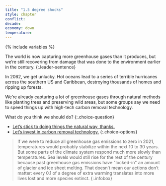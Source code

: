```yaml
---
title: "1.5 degree shocks"
style: chapter
conflict: 
decade: 
economy: down
temperature: 
---
```


{% include variables %}

The world is now capturing more greenhouse gases than it produces, but we’re still recovering from damage that was done to the environment earlier in the century.
{:.leader-sentence}

In 2062, we get unlucky. Hot oceans lead to a series of terrible hurricanes across the southern US and Caribbean, destroying thousands of homes and ripping up forests.

We’re already capturing a lot of greenhouse gases through natural methods like planting trees and preserving wild areas, but some groups say we need to speed things up with high-tech carbon removal technology.

What do you think we should do?
{:.choice-question}

- [Let’s stick to doing things the natural way, thanks.](chapter_eco-mitigation.html)
- [Let’s invest in carbon removal technology.](chapter_high-tech-1-5-mitigation.html)
{:.choice-options}

> If we were to reduce all greenhouse gas emissions to zero in 2021, temperatures would probably stabilize within the next 10 to 30 years. But some parts of the climate system respond much more slowly than temperatures. Sea levels would still rise for the rest of the century because past greenhouse gas emissions have "locked-in" an amount of glacier and ice sheet melting. That doesn’t mean our actions don’t matter: every 0.1 of a degree of extra warming translates into more lives lost and more species extinct.
{:.infobox}

